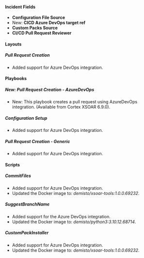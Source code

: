 
#### Incident Fields

- **Configuration File Source**
- New: **CICD Azure DevOps target ref**
- **Custom Packs Source**
- **CI/CD Pull Request Reviewer**

#### Layouts

##### Pull Request Creation

- Added support for Azure DevOps integration.

#### Playbooks

##### New: Pull Request Creation - AzureDevOps

- New: This playbook creates a pull request using AzureDevOps integration. (Available from Cortex XSOAR 6.9.0).
##### Configuration Setup

- Added support for Azure DevOps integration.
##### Pull Request Creation - Generic

- Added support for Azure DevOps integration.

#### Scripts

##### CommitFiles

- Added support for Azure DevOps integration.
- Updated the Docker image to: *demisto/xsoar-tools:1.0.0.69232*.
##### SuggestBranchName

- Added support for the Azure DevOps integration.
- Updated the Docker image to: *demisto/python3:3.10.12.68714*.
##### CustomPackInstaller

- Added support for Azure DevOps integration.
- Updated the Docker image to: *demisto/xsoar-tools:1.0.0.69232*.
